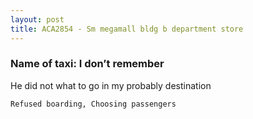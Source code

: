```yaml
---
layout: post
title: ACA2854 - Sm megamall bldg b department store
---
```


### Name of taxi: I don’t remember

He did not what to go in my probably destination

```Refused boarding, Choosing passengers```
